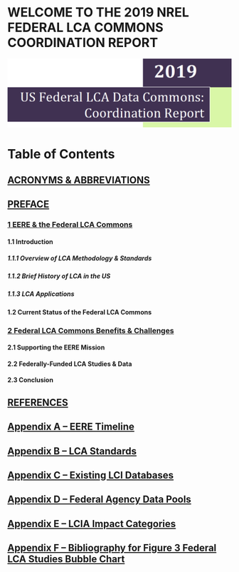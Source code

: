 # WELCOME TO THE 2019 NREL FEDERAL LCA COMMONS COORDINATION REPORT
![](../../images/Coord_report_cover_page_short.png)
# Table of Contents

## [ACRONYMS &amp; ABBREVIATIONS](../00-acronyms.md)

## [PREFACE](./00-preface.md)  

### [1        EERE &amp; the Federal LCA Commons](./01-eere.md)     

#### 1.1        Introduction       

##### 1.1.1        Overview of LCA Methodology &amp; Standards   

##### 1.1.2        Brief History of LCA in the US     

##### 1.1.3        LCA Applications  

#### 1.2        Current Status of the Federal LCA Commons      

### [2        Federal LCA Commons Benefits &amp; Challenges](./02-benefits.md)

#### 2.1        Supporting the EERE Mission 

#### 2.2        Federally-Funded LCA Studies &amp; Data

#### 2.3        Conclusion 

## [REFERENCES](./references.md)

## [Appendix A – EERE Timeline](./a-timeline.md)

## [Appendix B – LCA Standards](./b-standards.md)

## [Appendix C – Existing LCI Databases](./c-databases.md)

## [Appendix D – Federal Agency Data Pools](./d-data_pools.md)

## [Appendix E – LCIA Impact Categories](./e-impacts.md)

## [Appendix F – Bibliography for Figure 3 Federal LCA Studies Bubble Chart](./f-bibliography.md)
